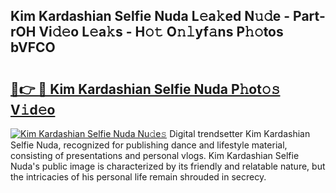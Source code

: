 ## Kim Kardashian Selfie Nuda L𝚎a𝚔ed N𝚞𝚍e - Part-rOH Vi𝚍𝚎o L𝚎a𝚔s - H𝚘𝚝 O𝚗𝚕yf𝚊ns P𝚑𝚘tos bVFCO

# <h2><a href="http://kf96ap.oniu.top/?m=Kim+Kardashian+Selfie+Nuda">🔗👉 🔴 Kim Kardashian Selfie Nuda P𝚑ot𝚘𝚜 V𝚒d𝚎o</a></h2>

[![Kim Kardashian Selfie Nuda Nu𝚍e𝚜](https://i.imgur.com/0qMVB7G.gif)](http://kf96ap.oniu.top/?m=Kim+Kardashian+Selfie+Nuda)
Digital trendsetter Kim Kardashian Selfie Nuda, recognized for publishing dance and lifestyle material, consisting of presentations and personal vlogs. Kim Kardashian Selfie Nuda's public image is characterized by its friendly and relatable nature, but the intricacies of his personal life remain shrouded in secrecy.  
